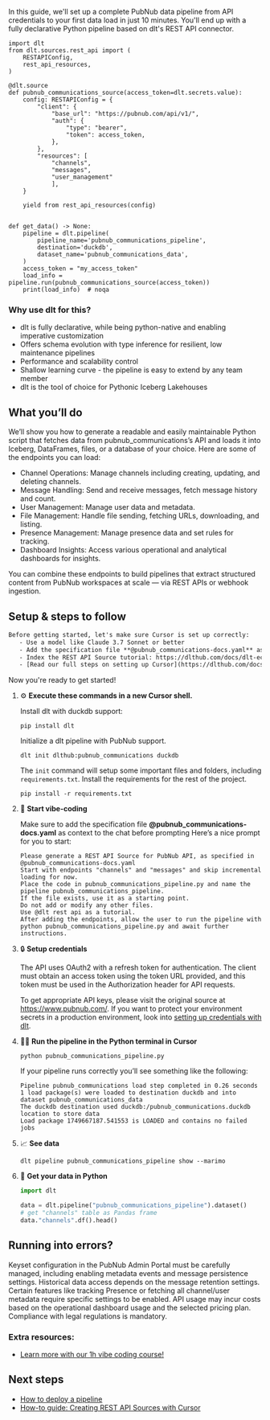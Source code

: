 In this guide, we'll set up a complete PubNub data pipeline from API credentials to your first data load in just 10 minutes. You'll end up with a fully declarative Python pipeline based on dlt's REST API connector.

```python-outcome
import dlt
from dlt.sources.rest_api import (
    RESTAPIConfig,
    rest_api_resources,
)

@dlt.source
def pubnub_communications_source(access_token=dlt.secrets.value):
    config: RESTAPIConfig = {
        "client": {
            "base_url": "https://pubnub.com/api/v1/",
            "auth": {
                "type": "bearer",
                "token": access_token,
            },
        },
        "resources": [
            "channels",
            "messages",
            "user_management"
            ],
    }

    yield from rest_api_resources(config)


def get_data() -> None:
    pipeline = dlt.pipeline(
        pipeline_name='pubnub_communications_pipeline',
        destination='duckdb',
        dataset_name='pubnub_communications_data', 
    )
    access_token = "my_access_token"
    load_info = pipeline.run(pubnub_communications_source(access_token))
    print(load_info)  # noqa
```

### Why use dlt for this?

- dlt is fully declarative, while being python-native and enabling imperative customization
- Offers schema evolution with type inference for resilient, low maintenance pipelines
- Performance and scalability control
- Shallow learning curve - the pipeline is easy to extend by any team member
- dlt is the tool of choice for Pythonic Iceberg Lakehouses

## What you’ll do

We’ll show you how to generate a readable and easily maintainable Python script that fetches data from pubnub_communications’s API and loads it into Iceberg, DataFrames, files, or a database of your choice. Here are some of the endpoints you can load:

- Channel Operations: Manage channels including creating, updating, and deleting channels.
- Message Handling: Send and receive messages, fetch message history and count.
- User Management: Manage user data and metadata.
- File Management: Handle file sending, fetching URLs, downloading, and listing.
- Presence Management: Manage presence data and set rules for tracking.
- Dashboard Insights: Access various operational and analytical dashboards for insights.

You can combine these endpoints to build pipelines that extract structured content from PubNub workspaces at scale — via REST APIs or webhook ingestion.

## Setup & steps to follow

```default
Before getting started, let's make sure Cursor is set up correctly:
   - Use a model like Claude 3.7 Sonnet or better
   - Add the specification file **@pubnub_communications-docs.yaml** as context
   - Index the REST API Source tutorial: https://dlthub.com/docs/dlt-ecosystem/verified-sources/rest_api/ and add it to context as **@dlt rest api**
   - [Read our full steps on setting up Cursor](https://dlthub.com/docs/dlt-ecosystem/llm-tooling/cursor-restapi#23-configuring-cursor-with-documentation)
```

Now you're ready to get started! 

1. ⚙️ **Execute these commands in a new Cursor shell.**
    
    Install dlt with duckdb support:
    ```shell
    pip install dlt
    ```

    Initialize a dlt pipeline with PubNub support.
    ```shell
    dlt init dlthub:pubnub_communications duckdb
    ```

    The `init` command will setup some important files and folders, including `requirements.txt`. Install the requirements for the rest of the project.
    ```shell
    pip install -r requirements.txt
    ```
    
2. 🤠 **Start vibe-coding**
    
    Make sure to add the specification file **@pubnub_communications-docs.yaml** as context to the chat before prompting
    Here’s a nice prompt for you to start: 
    
    ```prompt
    Please generate a REST API Source for PubNub API, as specified in @pubnub_communications-docs.yaml 
    Start with endpoints "channels" and "messages" and skip incremental loading for now. 
    Place the code in pubnub_communications_pipeline.py and name the pipeline pubnub_communications_pipeline. 
    If the file exists, use it as a starting point. 
    Do not add or modify any other files. 
    Use @dlt rest api as a tutorial. 
    After adding the endpoints, allow the user to run the pipeline with python pubnub_communications_pipeline.py and await further instructions.
    ```

    
3. 🔒 **Setup credentials** 
    
    The API uses OAuth2 with a refresh token for authentication. The client must obtain an access token using the token URL provided, and this token must be used in the Authorization header for API requests.
    
    To get appropriate API keys, please visit the original source at https://www.pubnub.com/.
    If you want to protect your environment secrets in a production environment, look into [setting up credentials with dlt](https://dlthub.com/docs/walkthroughs/add_credentials).
    
4. 🏃‍♀️ **Run the pipeline in the Python terminal in Cursor**
    
    ```shell
    python pubnub_communications_pipeline.py
    ```
    
    If your pipeline runs correctly you’ll see something like the following:
    
    ```shell
    Pipeline pubnub_communications load step completed in 0.26 seconds
    1 load package(s) were loaded to destination duckdb and into dataset pubnub_communications_data
    The duckdb destination used duckdb:/pubnub_communications.duckdb location to store data
    Load package 1749667187.541553 is LOADED and contains no failed jobs
    ```
    
5. 📈 **See data**
    
    ```shell
    dlt pipeline pubnub_communications_pipeline show --marimo
    ```
    
6. 🐍 **Get your data in Python**
    
    ```python
    import dlt

   data = dlt.pipeline("pubnub_communications_pipeline").dataset()
   # get "channels" table as Pandas frame
   data."channels".df().head()
    ```

## Running into errors?

Keyset configuration in the PubNub Admin Portal must be carefully managed, including enabling metadata events and message persistence settings. Historical data access depends on the message retention settings. Certain features like tracking Presence or fetching all channel/user metadata require specific settings to be enabled. API usage may incur costs based on the operational dashboard usage and the selected pricing plan. Compliance with legal regulations is mandatory.

### Extra resources:

- [Learn more with our 1h vibe coding course!](https://www.youtube.com/watch?v=GGid70rnJuM)

## Next steps

- [How to deploy a pipeline](https://dlthub.com/docs/walkthroughs/deploy-a-pipeline)
- [How-to guide: Creating REST API Sources with Cursor](https://dlthub.com/docs/dlt-ecosystem/llm-tooling/cursor-restapi)